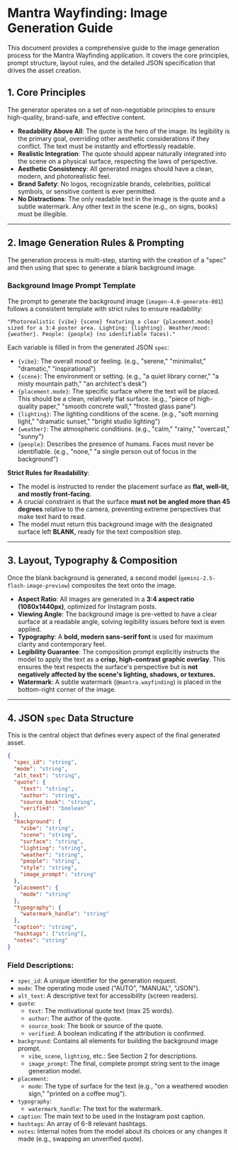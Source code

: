 # Mantra Wayfinding: Image Generation Guide

This document provides a comprehensive guide to the image generation process for the Mantra Wayfinding application. It covers the core principles, prompt structure, layout rules, and the detailed JSON specification that drives the asset creation.

## 1. Core Principles

The generator operates on a set of non-negotiable principles to ensure high-quality, brand-safe, and effective content.

-   **Readability Above All**: The quote is the hero of the image. Its legibility is the primary goal, overriding other aesthetic considerations if they conflict. The text must be instantly and effortlessly readable.
-   **Realistic Integration**: The quote should appear naturally integrated into the scene on a physical surface, respecting the laws of perspective.
-   **Aesthetic Consistency**: All generated images should have a clean, modern, and photorealistic feel.
-   **Brand Safety**: No logos, recognizable brands, celebrities, political symbols, or sensitive content is ever permitted.
-   **No Distractions**: The only readable text in the image is the quote and a subtle watermark. Any other text in the scene (e.g., on signs, books) must be illegible.

---

## 2. Image Generation Rules & Prompting

The generation process is multi-step, starting with the creation of a "spec" and then using that spec to generate a blank background image.

### Background Image Prompt Template

The prompt to generate the background image (`imagen-4.0-generate-001`) follows a consistent template with strict rules to ensure readability:

`"Photorealistic {vibe} {scene} featuring a clear {placement.mode} sized for a 3:4 poster area. Lighting: {lighting}. Weather/mood: {weather}. People: {people} (no identifiable faces)."`

Each variable is filled in from the generated JSON `spec`:

-   `{vibe}`: The overall mood or feeling. (e.g., "serene," "minimalist," "dramatic," "inspirational")
-   `{scene}`: The environment or setting. (e.g., "a quiet library corner," "a misty mountain path," "an architect's desk")
-   `{placement.mode}`: The specific surface where the text will be placed. This should be a clean, relatively flat surface. (e.g., "piece of high-quality paper," "smooth concrete wall," "frosted glass pane")
-   `{lighting}`: The lighting conditions of the scene. (e.g., "soft morning light," "dramatic sunset," "bright studio lighting")
-   `{weather}`: The atmospheric conditions. (e.g., "calm," "rainy," "overcast," "sunny")
-   `{people}`: Describes the presence of humans. Faces must never be identifiable. (e.g., "none," "a single person out of focus in the background")

**Strict Rules for Readability**:
-   The model is instructed to render the placement surface as **flat, well-lit, and mostly front-facing**.
-   A crucial constraint is that the surface **must not be angled more than 45 degrees** relative to the camera, preventing extreme perspectives that make text hard to read.
-   The model must return this background image with the designated surface left **BLANK**, ready for the text composition step.

---

## 3. Layout, Typography & Composition

Once the blank background is generated, a second model (`gemini-2.5-flash-image-preview`) composites the text onto the image.

-   **Aspect Ratio**: All images are generated in a **3:4 aspect ratio (1080x1440px)**, optimized for Instagram posts.
-   **Viewing Angle**: The background image is pre-vetted to have a clear surface at a readable angle, solving legibility issues before text is even applied.
-   **Typography**: A **bold, modern sans-serif font** is used for maximum clarity and contemporary feel.
-   **Legibility Guarantee**: The composition prompt explicitly instructs the model to apply the text as a **crisp, high-contrast graphic overlay**. This ensures the text respects the surface's perspective but is **not negatively affected by the scene's lighting, shadows, or textures.**
-   **Watermark**: A subtle watermark (`@mantra.wayfinding`) is placed in the bottom-right corner of the image.

---

## 4. JSON `spec` Data Structure

This is the central object that defines every aspect of the final generated asset.

```json
{
  "spec_id": "string",
  "mode": "string",
  "alt_text": "string",
  "quote": {
    "text": "string",
    "author": "string",
    "source_book": "string",
    "verified": "boolean"
  },
  "background": {
    "vibe": "string",
    "scene": "string",
    "surface": "string",
    "lighting": "string",
    "weather": "string",
    "people": "string",
    "style": "string",
    "image_prompt": "string"
  },
  "placement": {
    "mode": "string"
  },
  "typography": {
    "watermark_handle": "string"
  },
  "caption": "string",
  "hashtags": ["string"],
  "notes": "string"
}
```

### Field Descriptions:

-   `spec_id`: A unique identifier for the generation request.
-   `mode`: The operating mode used ("AUTO", "MANUAL", "JSON").
-   `alt_text`: A descriptive text for accessibility (screen readers).
-   `quote`:
    -   `text`: The motivational quote text (max 25 words).
    -   `author`: The author of the quote.
    -   `source_book`: The book or source of the quote.
    -   `verified`: A boolean indicating if the attribution is confirmed.
-   `background`: Contains all elements for building the background image prompt.
    -   `vibe`, `scene`, `lighting`, etc.: See Section 2 for descriptions.
    -   `image_prompt`: The final, complete prompt string sent to the image generation model.
-   `placement`:
    -   `mode`: The type of surface for the text (e.g., "on a weathered wooden sign," "printed on a coffee mug").
-   `typography`:
    -   `watermark_handle`: The text for the watermark.
-   `caption`: The main text to be used in the Instagram post caption.
-   `hashtags`: An array of 6-8 relevant hashtags.
-   `notes`: Internal notes from the model about its choices or any changes it made (e.g., swapping an unverified quote).